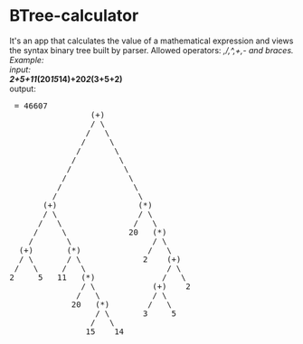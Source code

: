 # BTree-calculator
It's an app that calculates the value of a mathematical expression and views the syntax binary tree built by parser. Allowed operators: *,/,^,+,- and braces.
Example:<br>
input:<br>
<b>2+5+11*(20*15*14)+20*2*(3+5+2)</b><br>
output:<br>
 <pre>
 = 46607
                 (+)                       
                 / \                       
                /   \                      
               /     \                     
              /       \                    
             /         \                   
            /           \                  
           /             \                 
          /               \                
         /                 \               
       (+)                 (*)             
       / \                 / \             
      /   \               /   \            
     /     \             20   (*)          
    /       \                 / \          
  (+)       (*)              /   \         
  / \       / \             2    (+)       
 /   \     /   \                 / \       
2     5   11   (*)              /   \      
               / \            (+)    2     
              /   \           / \          
             20   (*)        /   \         
                  / \       3     5        
                 /   \                     
                15    14         
</pre>
